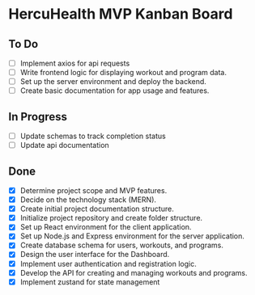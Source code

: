 # HercuHealth MVP Kanban Board

## To Do

- [ ] Implement axios for api requests
- [ ] Write frontend logic for displaying workout and program data.
- [ ] Set up the server environment and deploy the backend.
- [ ] Create basic documentation for app usage and features.

## In Progress

- [ ] Update schemas to track completion status
- [ ] Update api documentation

## Done

- [x] Determine project scope and MVP features.
- [x] Decide on the technology stack (MERN).
- [x] Create initial project documentation structure.
- [x] Initialize project repository and create folder structure.
- [x] Set up React environment for the client application.
- [x] Set up Node.js and Express environment for the server application.
- [x] Create database schema for users, workouts, and programs.
- [x] Design the user interface for the Dashboard.
- [x] Implement user authentication and registration logic.
- [x] Develop the API for creating and managing workouts and programs.
- [x] Implement zustand for state management
